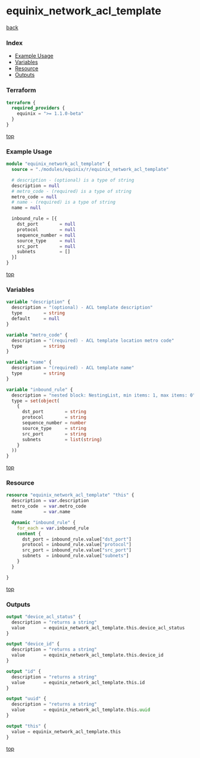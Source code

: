 # equinix_network_acl_template

[back](../equinix.md)

### Index

- [Example Usage](#example-usage)
- [Variables](#variables)
- [Resource](#resource)
- [Outputs](#outputs)

### Terraform

```terraform
terraform {
  required_providers {
    equinix = ">= 1.1.0-beta"
  }
}
```

[top](#index)

### Example Usage

```terraform
module "equinix_network_acl_template" {
  source = "./modules/equinix/r/equinix_network_acl_template"

  # description - (optional) is a type of string
  description = null
  # metro_code - (required) is a type of string
  metro_code = null
  # name - (required) is a type of string
  name = null

  inbound_rule = [{
    dst_port        = null
    protocol        = null
    sequence_number = null
    source_type     = null
    src_port        = null
    subnets         = []
  }]
}
```

[top](#index)

### Variables

```terraform
variable "description" {
  description = "(optional) - ACL template description"
  type        = string
  default     = null
}

variable "metro_code" {
  description = "(required) - ACL template location metro code"
  type        = string
}

variable "name" {
  description = "(required) - ACL template name"
  type        = string
}

variable "inbound_rule" {
  description = "nested block: NestingList, min items: 1, max items: 0"
  type = set(object(
    {
      dst_port        = string
      protocol        = string
      sequence_number = number
      source_type     = string
      src_port        = string
      subnets         = list(string)
    }
  ))
}
```

[top](#index)

### Resource

```terraform
resource "equinix_network_acl_template" "this" {
  description = var.description
  metro_code  = var.metro_code
  name        = var.name

  dynamic "inbound_rule" {
    for_each = var.inbound_rule
    content {
      dst_port = inbound_rule.value["dst_port"]
      protocol = inbound_rule.value["protocol"]
      src_port = inbound_rule.value["src_port"]
      subnets  = inbound_rule.value["subnets"]
    }
  }

}
```

[top](#index)

### Outputs

```terraform
output "device_acl_status" {
  description = "returns a string"
  value       = equinix_network_acl_template.this.device_acl_status
}

output "device_id" {
  description = "returns a string"
  value       = equinix_network_acl_template.this.device_id
}

output "id" {
  description = "returns a string"
  value       = equinix_network_acl_template.this.id
}

output "uuid" {
  description = "returns a string"
  value       = equinix_network_acl_template.this.uuid
}

output "this" {
  value = equinix_network_acl_template.this
}
```

[top](#index)